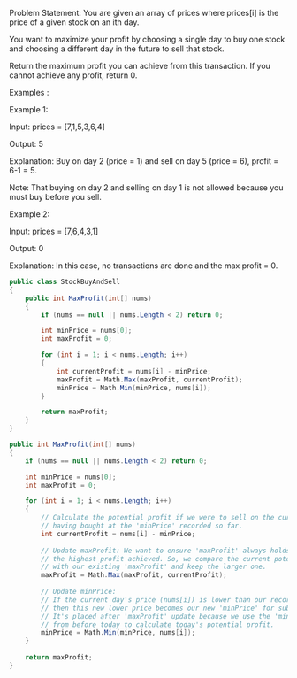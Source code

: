Problem Statement: You are given an array of prices where prices[i] is the price of a given stock on an ith day.


You want to maximize your profit by choosing a single day to buy one stock and choosing a different day in the future to sell that stock.

Return the maximum profit you can achieve from this transaction. If you cannot achieve any profit, return 0.


Examples :


Example 1:

Input: prices = [7,1,5,3,6,4]

Output: 5

Explanation: Buy on day 2 (price = 1) and sell on day 5 (price = 6), profit = 6-1 = 5.

Note: That buying on day 2 and selling on day 1 is not allowed because you must buy before you sell.


Example 2:

Input: prices = [7,6,4,3,1]

Output: 0

Explanation: In this case, no transactions are done and the max profit = 0.


```cs
public class StockBuyAndSell
{
    public int MaxProfit(int[] nums)
    {
        if (nums == null || nums.Length < 2) return 0;

        int minPrice = nums[0];
        int maxProfit = 0;

        for (int i = 1; i < nums.Length; i++)
        {
            int currentProfit = nums[i] - minPrice;
            maxProfit = Math.Max(maxProfit, currentProfit);
            minPrice = Math.Min(minPrice, nums[i]);
        }

        return maxProfit;
    }
}
```


```cs
public int MaxProfit(int[] nums)
{
	if (nums == null || nums.Length < 2) return 0;

	int minPrice = nums[0];
	int maxProfit = 0;

	for (int i = 1; i < nums.Length; i++)
	{
		// Calculate the potential profit if we were to sell on the current day (nums[i]),
		// having bought at the 'minPrice' recorded so far.
		int currentProfit = nums[i] - minPrice;
		
		// Update maxProfit: We want to ensure 'maxProfit' always holds
		// the highest profit achieved. So, we compare the current potential profit
		// with our existing 'maxProfit' and keep the larger one.
		maxProfit = Math.Max(maxProfit, currentProfit);
		
		// Update minPrice:
		// If the current day's price (nums[i]) is lower than our recorded 'minPrice',
		// then this new lower price becomes our new 'minPrice' for subsequent days.
		// It's placed after 'maxProfit' update because we use the 'minPrice'
		// from before today to calculate today's potential profit.
		minPrice = Math.Min(minPrice, nums[i]);
	}
	
	return maxProfit;
}
```